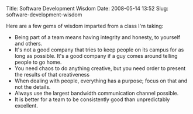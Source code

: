 Title: Software Development Wisdom
Date: 2008-05-14 13:52
Slug: software-development-wisdom

Here are a few gems of wisdom imparted from a class I'm taking:

-   Being part of a team means having integrity and honesty, to yourself
    and others.
-   It's not a good company that tries to keep people on its campus for
    as long as possible. It's a good company if a guy comes around
    telling people to go home.
-   You need chaos to do anything creative, but you need order to
    present the results of that creativeness
-   When dealing with people, everything has a purpose; focus on that
    and not the details.
-   Always use the largest bandwidth communication channel possible.
-   It is better for a team to be consistently good than unpredictably
    excellent.

